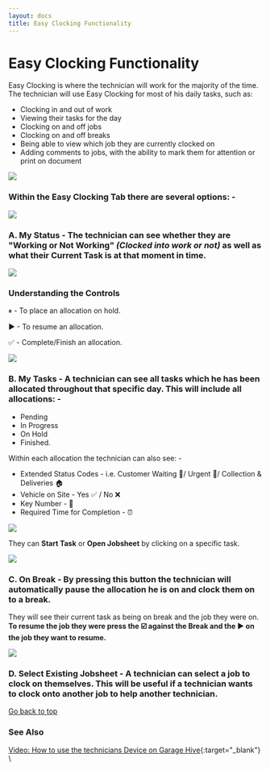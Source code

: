 ```yaml
---
layout: docs
title: Easy Clocking Functionality 
---
```


<a name="top"></a>

# Easy Clocking Functionality
Easy Clocking is where the technician will work for the majority of the time. The technician will use Easy Clocking for most of his daily tasks, such as:

   * Clocking in and out of work
   * Viewing their tasks for the day
   * Clocking on and off jobs
   * Clocking on and off breaks
   * Being able to view which job they are currently clocked on
   * Adding comments to jobs, with the ability to mark them for attention or print on document

![](media/garagehive-easy-clocking1.png)

### Within the Easy Clocking Tab there are several options: -  

![](media/garagehive-easy-clocking2.png)

###  A.  **My Status** - The technician can see whether they are "**Working or Not Working"** *(Clocked into work or not)* as well as what their **Current Task** is at that moment in time. 

![](media/garagehive-easy-clocking3.png)

### Understanding the Controls 

⏸ - To place an allocation on hold. 

▶ - To resume an allocation. 

✅ - Complete/Finish an allocation. 

![](media/garagehive-easy-clocking7.png)

###  B. **My Tasks** - A technician can see all tasks which he has been allocated throughout that specific day. This will include all allocations: - 

*   Pending 
*   In Progress 
*   On Hold 
*   Finished.   

Within each allocation the technician can also see: - 

*   Extended Status Codes - i.e. Customer Waiting 🙋‍/ Urgent 🚩/ Collection & Deliveries 🏠
*   Vehicle on Site - Yes ✅ / No ❌
*   Key Number - 🔑
*   Required Time for Completion - ⏰

![](media/garagehive-easy-clocking4.png)

They can **Start Task** or **Open Jobsheet** by clicking on a specific task. 

![](media/garagehive-easy-clocking5.png)

### C.  **On Break** - By pressing this button the technician will automatically pause the allocation he is on and clock them on to a break. 

They will see their current task as being on break and the job they were on. **To resume the job they were press the :ballot_box_with_check: against the Break and the :arrow_forward: on the job they want to resume.** 

![](media/garagehive-easy-clocking6.png)


### D.  **Select Existing Jobsheet** - A technician can select a job to clock on themselves. This will be useful if a technician wants to clock onto another job to help another technician.


[Go back to top](#top)

### **See Also**

[Video: How to use the technicians Device on Garage Hive](https://www.youtube.com/watch?v=FKGxkYSX8bs){:target="_blank"} \



 






